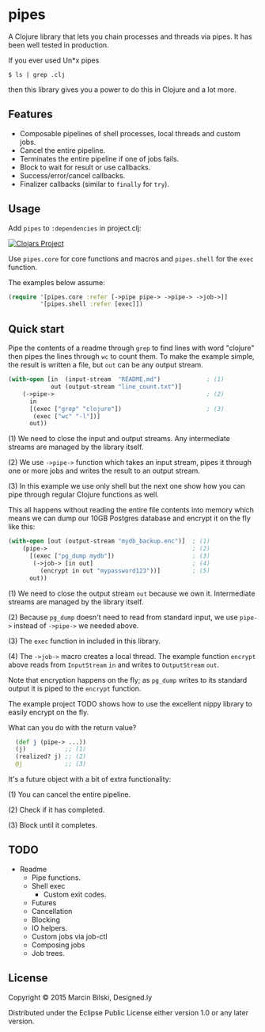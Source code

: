 # pipes

A Clojure library that lets you chain processes and threads via pipes. It has been well tested in production.

If you ever used Un*x pipes

```
$ ls | grep .clj
```

then this library gives you a power to do this in Clojure and a lot more.

## Features

- Composable pipelines of shell processes, local threads and custom jobs.
- Cancel the entire pipeline.
- Terminates the entire pipeline if one of jobs fails.
- Block to wait for result or use callbacks.
- Success/error/cancel callbacks.
- Finalizer callbacks (similar to `finally` for `try`).

## Usage

Add `pipes` to `:dependencies` in project.clj:

[![Clojars Project](http://clojars.org/pipes/latest-version.svg?2394892384)](http://clojars.org/pipes)

Use `pipes.core` for core functions and macros and `pipes.shell` for the `exec` function.

The examples below assume:

```clojure
(require '[pipes.core :refer [->pipe pipe-> ->pipe-> ->job->]]
         '[pipes.shell :refer [exec]])
```

## Quick start

Pipe the contents of a readme through `grep` to find lines with word "clojure" then pipes
the lines through `wc` to count them. To make the example simple, the result is written
a file, but `out` can be any output stream.

```clojure
(with-open [in  (input-stream  "README.md")             ; (1)
            out (output-stream "line_count.txt")]        
    (->pipe->                                           ; (2)
      in
      [(exec ["grep" "clojure"])                        ; (3)
       (exec ["wc" "-l"])]                              
      out))                                               
```        

(1) We need to close the input and output streams. Any intermediate streams are managed by the library itself.

(2) We use `->pipe->` function which takes an input stream, pipes it through one or more jobs and writes the result to an output stream.

(3) In this example we use only shell but the next one show how you can pipe through regular Clojure functions as well.

This all happens without reading the entire file contents into memory which means
we can dump our 10GB Postgres database and encrypt it on the fly like this:


```clojure
(with-open [out (output-stream "mydb_backup.enc")]  ; (1)
    (pipe->                                         ; (2)
      [(exec ["pg_dump mydb"])                      ; (3)
       (->job-> [in out]                            ; (4)
         (encrypt in out "mypassword123"))]         ; (5)
      out))
```

(1) We need to close the output stream `out` because we own it. Intermediate streams are managed by the library itself.

(2) Because `pg_dump` doesn't need to read from standard input, we use `pipe->` instead of `->pipe->` we needed above. 

(3) The `exec` function in included in this library.

(4) The `->job->` macro creates a local thread. The example function `encrypt` above
reads from `InputStream` `in` and writes to `OutputStream` `out`.

Note that encryption happens on the fly; as `pg_dump` writes to its standard output it is piped to the `encrypt` function.

The example project TODO shows how to use the excellent nippy library to easily encrypt on the fly.

What can you do with the return value? 

```clojure
  (def j (pipe-> ...))
  (j)           ;; (1)
  (realized? j) ;; (2)
  @j            ;; (3)
```

It's a future object with a bit of extra functionality:

(1) You can cancel the entire pipeline.

(2) Check if it has completed.

(3) Block until it completes.

## TODO

- Readme
  - Pipe functions.
  - Shell exec
    - Custom exit codes.
  - Futures
  - Cancellation
  - Blocking
  - IO helpers.
  - Custom jobs via job-ctl
  - Composing jobs
  - Job trees.



## License

Copyright © 2015 Marcin Bilski, Designed.ly

Distributed under the Eclipse Public License either version 1.0 or any later version.

